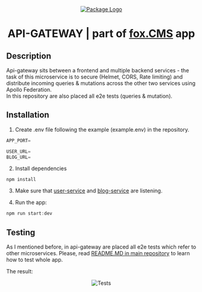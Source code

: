<p align="center">
  <a href="https://github.com/TomaszTrebacz/nest-auth-graphql-redis/packages/541967"><img src="https://i.ibb.co/jvpVBKm/api-gateway.png" alt="Package Logo" />
  </a>
   <h1 align="center">API-GATEWAY | part of <a href="https://github.com/TomaszTrebacz/fox.CMS">fox.CMS</a> app</h1>
</p>

## Description

Api-gateway sits between a frontend and multiple backend services - the task of this microservice is to secure (Helmet, CORS, Rate limiting) and distribute incoming queries & mutations across the other two services using Apollo Federation.  
In this repository are also placed all e2e tests (queries & mutation).

## Installation

1. Create .env file following the example (example.env) in the repository.

```ts
APP_PORT=

USER_URL=
BLOG_URL=
```

2. Install dependencies

```
npm install
```

3. Make sure that <a href="https://github.com/TomaszTrebacz/fox.CMS-user-service">user-service</a> and <a href="https://github.com/TomaszTrebacz/fox.CMS-blog-service">blog-service</a> are listening.

4. Run the app:

```ts
npm run start:dev
```

## Testing

As I mentioned before, in api-gateway are placed all e2e tests which refer to other microservices. Please, read <a href="https://github.com/TomaszTrebacz/fox.CMS">README.MD in main repository</a> to learn how to test whole app.

The result:

<p align="center">
<img src="https://i.ibb.co/5kCDs5v/test.png" alt="Tests" />

</p>
